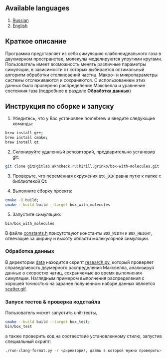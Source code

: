## Available languages

1. [Russian](README.md)
2. [English](README-en.md)


## Краткое описание

Программа представляет из себя симуляцию слабонеидеального газа в двухмерном пространстве, молекулы моделируются упругими кругами. Пользователь имеет возможность менять различные параметры симуляции, в зависимости от которых выбирается оптимальный алгоритм обработки столкновений частиц. Макро- и микропараметры системы отслеживаются и сохраняются. C использованием этих данных было проверено распределение Максвелла и уравнение состояния газа (подробнее в разделе **Обработка данных**)


## Инструкция по сборке и запуску 

1) Убедитесь, что у Вас установлен homebrew и введите следующие команды:

  ```sh
  brew install g++;
  brew install cmake;
  brew install qt
  ```

2) Склонируйте удаленный репозиторий, предварительно установив git:

  ```sh
  git clone git@gitlab.akhcheck.ru:kirill.grinko/box-with-molecules.git
  ```

3) Проверьте, что переменная окружения `Qt6_DIR` равна путю к папке с библиотекой Qt:

4) Выполните сборку проекта:

  ```sh
  cmake -B build;
  cmake --build build --target box_with_molecules
  ```

5) Запустите симуляцию:
  ```sh
  bin/box_with_molecules
  ```

В файле [constants.h](include/constants.h) присутствуют константы `BOX_WIDTH` и `BOX_HEIGHT`, отвечащие за ширину и высоту области молекулярной симуляции.


### Обработка данных

В директории [data](data/) находится скрипт [research.py](data/research.py), который проверяет справедливость двумерного распределения Максвелла, анализируя данные о скоростях чатиц, сохраняемые во время выполнения симуляции. Наглядным примером выполнения распределения с хорошей точностью на заранее полученном наборе данных является [scatter.gif](data/scatter.gif).


### Запуск тестов & проверка кодстайла

Пользователь может запустить unit-тесты,

  ```sh
  cmake --build build --target box_test;
  bin/box_test
  ``` 

а также проверить код на соотвествие установленному стилю, запустив специальный скрипт:

  ```sh
  ./run-clang-format.py -r <директория, файлы в которой нужно проверить>
  ```
